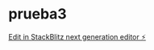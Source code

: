 # prueba3

[Edit in StackBlitz next generation editor ⚡️](https://stackblitz.com/~/github.com/abdell1999/prueba3)